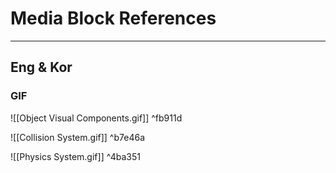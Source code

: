 # Media Block References
---
## Eng & Kor

### GIF
![[Object Visual Components.gif]] ^fb911d

![[Collision System.gif]] ^b7e46a

![[Physics System.gif]] ^4ba351

